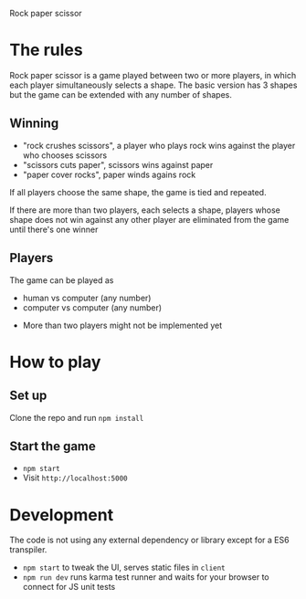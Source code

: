 Rock paper scissor

# The rules

Rock paper scissor is a game played between two or more players, in which each player simultaneously selects a shape. The basic version has 3 shapes but the game can be extended with any number of shapes.

## Winning

- "rock crushes scissors", a player who plays rock wins against the player who chooses scissors
- "scissors cuts paper", scissors wins against paper
- "paper cover rocks", paper winds agains rock

If all players choose the same shape, the game is tied and repeated.

If there are more than two players, each selects a shape, players whose shape does not win against any other player are eliminated from the game until there's one winner

## Players

The game can be played as

- human vs computer (any number)
- computer vs computer (any number)

* More than two players might not be implemented yet


# How to play

## Set up

Clone the repo and run `npm install`

## Start the game

* `npm start`
* Visit `http://localhost:5000`


# Development

The code is not using any external dependency or library except for a ES6 transpiler.

* `npm start` to tweak the UI, serves static files in `client`
* `npm run dev` runs karma test runner and waits for your browser to connect for JS unit tests
